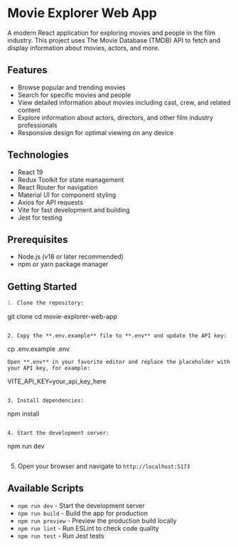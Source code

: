# Movie Explorer Web App

A modern React application for exploring movies and people in the film industry. This project uses The Movie Database (TMDB) API to fetch and display information about movies, actors, and more.

## Features

- Browse popular and trending movies
- Search for specific movies and people
- View detailed information about movies including cast, crew, and related content
- Explore information about actors, directors, and other film industry professionals
- Responsive design for optimal viewing on any device

## Technologies

- React 19
- Redux Toolkit for state management
- React Router for navigation
- Material UI for component styling
- Axios for API requests
- Vite for fast development and building
- Jest for testing

## Prerequisites

- Node.js (v18 or later recommended)
- npm or yarn package manager

## Getting Started

```markdown
1. Clone the repository:
   ```
   git clone <repository-url>
   cd movie-explorer-web-app
   ```

2. Copy the **.env.example** file to **.env** and update the API key:
   ```
   cp .env.example .env
   ```
   Open **.env** in your favorite editor and replace the placeholder with your API key, for example:
   ```
   VITE_API_KEY=your_api_key_here
   ```

3. Install dependencies:
   ```
   npm install
   ```

4. Start the development server:
   ```
   npm run dev
   ```
```

5. Open your browser and navigate to `http://localhost:5173`

## Available Scripts

- `npm run dev` - Start the development server
- `npm run build` - Build the app for production
- `npm run preview` - Preview the production build locally
- `npm run lint` - Run ESLint to check code quality
- `npm run test` - Run Jest tests
